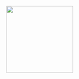 <!--
## <a href="https://ievgend2.github.io/portfolio/#/">ID | Portfolio</a>


🧐 Interested in full stack. Recent focus on frontend.  
🎓 Master of Science in Civil Engineering, Major GPA 3.74/4.0  

**ievgend2/ievgend2** is a ✨ _special_ ✨ repository because its `README.md` (this file) appears on your GitHub profile.

Here are some ideas to get you started:

- 🔭 I’m currently working on ...
- 🌱 I’m currently learning ...
- 👯 I’m looking to collaborate on ...
- 🤔 I’m looking for help with ...
- 💬 Ask me about ...
- 📫 How to reach me: ...
- 😄 Pronouns: ...
- ⚡ Fun fact: ...
-->
<p align="">
<a href="https://github.com/ievgend2">
  <!-- <img height="180em" src="https://github-readme-stats-eight-theta.vercel.app/api?username=ievgend2&show_icons=true&theme=algolia&include_all_commits=true&count_private=true"/> -->
  <img height="180em" src="https://github-readme-stats-eight-theta.vercel.app/api/top-langs/?username=ievgend2&layout=compact&langs_count=8&theme=algolia"/>
</a>
</p>

